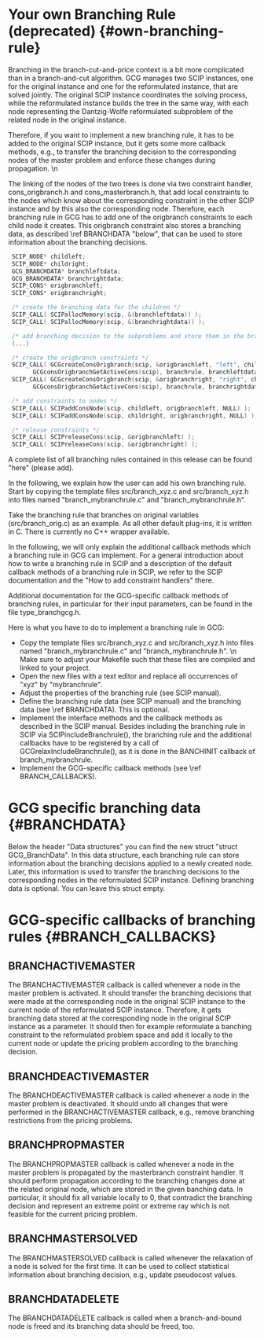 # Your own Branching Rule (deprecated) {#own-branching-rule}

 Branching in the branch-cut-and-price context is a bit more complicated than in a branch-and-cut algorithm.
 GCG manages two SCIP instances, one for the original instance and one for the reformulated instance, that are solved jointly.
 The original SCIP instance coordinates the solving process, while the reformulated instance builds the tree in the same
 way, with each node representing the Dantzig-Wolfe reformulated subproblem of the related node in the original instance.

 Therefore, if you want to implement a new branching rule, it has to be added to the original SCIP instance, but it gets some
 more callback methods, e.g., to transfer the branching decision to the corresponding nodes of the master problem and
 enforce these changes during propagation.
 \n

 The linking of the nodes of the two trees is done via two constraint handler, cons_origbranch.h and cons_masterbranch.h,
 that add local constraints to the nodes which know about the corresponding constraint in the other SCIP instance and by
 this also the corresponding node. Therefore, each branching rule in GCG has to add one of the origbranch constraints to each
 child node it creates. This origbranch constraint also stores a branching data, as described \ref BRANCHDATA "below", that
 can be used to store information about the branching decisions.

 ```C
  SCIP_NODE* childleft;
  SCIP_NODE* childright;
  GCG_BRANCHDATA* branchleftdata;
  GCG_BRANCHDATA* branchrightdata;
  SCIP_CONS* origbranchleft;
  SCIP_CONS* origbranchright;

  /* create the branching data for the children */
  SCIP_CALL( SCIPallocMemory(scip, &(branchleftdata)) );
  SCIP_CALL( SCIPallocMemory(scip, &(branchrightdata)) );

  /* add branching decision to the subproblems and store them in the branching data */
  (...)

  /* create the origbranch constraints */
  SCIP_CALL( GCGcreateConsOrigbranch(scip, &origbranchleft, "left", childleft,
        GCGconsOrigbranchGetActiveCons(scip), branchrule, branchleftdata) );
  SCIP_CALL( GCGcreateConsOrigbranch(scip, &origbranchright, "right", childright,
        GCGconsOrigbranchGetActiveCons(scip), branchrule, branchrightdata) );

  /* add constraints to nodes */
  SCIP_CALL( SCIPaddConsNode(scip, childleft, origbranchleft, NULL) );
  SCIP_CALL( SCIPaddConsNode(scip, childright, origbranchright, NULL) );

  /* release constraints */
  SCIP_CALL( SCIPreleaseCons(scip, &origbranchleft) );
  SCIP_CALL( SCIPreleaseCons(scip, &origbranchright) );
```

 A complete list of all branching rules contained in this release can be found "here" (please add).

 In the following, we explain how the user can add his own branching rule.
 Start by copying the template files src/branch_xyz.c and src/branch_xyz.h into files named "branch_mybranchrule.c"
    and "branch_mybranchrule.h".

 Take the branching rule that branches on original variables (src/branch_orig.c) as an example.
 As all other default plug-ins, it is written in C. There is currently no C++ wrapper available.

 In the following, we will only explain the additional callback methods which a branching rule in GCG can implement.
 For a general introduction about how to write a branching rule in SCIP and a description of the default callback methods
 of a branching rule in SCIP, we refer to the SCIP documentation and the "How to add constraint handlers" there.

 Additional documentation for the GCG-specific callback methods of branching rules, in particular for their input parameters,
 can be found in the file type_branchgcg.h.

 Here is what you have to do to implement a branching rule in GCG:
 - Copy the template files src/branch_xyz.c and src/branch_xyz.h into files named "branch_mybranchrule.c"
    and "branch_mybranchrule.h".
    \n
    Make sure to adjust your Makefile such that these files are compiled and linked to your project.
 - Open the new files with a text editor and replace all occurrences of "xyz" by "mybranchrule".
 - Adjust the properties of the branching rule (see SCIP manual).
 - Define the branching rule data (see SCIP manual) and the branching data (see \ref BRANCHDATA). This is optional.
 - Implement the interface methods and the callback methods as described in the SCIP manual.
 Besides including the branching rule in SCIP via SCIPincludeBranchrule(), the branching rule and the additional callbacks
 have to be registered by a call of GCGrelaxIncludeBranchrule(), as it is done in the BANCHINIT callback of branch_mybranchrule.
 - Implement the GCG-specific callback methods (see \ref BRANCH_CALLBACKS).

 # GCG specific branching data {#BRANCHDATA}

 Below the header "Data structures" you can find the new struct "struct GCG_BranchData".
 In this data structure, each branching rule can store information about the branching decisions applied to a newly created node.
 Later, this information is used to transfer the branching decisions to the corresponding nodes in the reformulated SCIP instance.
 Defining branching data is optional. You can leave this struct empty.

 # GCG-specific callbacks of branching rules {#BRANCH_CALLBACKS}

 ## BRANCHACTIVEMASTER

 The BRANCHACTIVEMASTER callback is called whenever a node in the master problem is activated.
 It should transfer the branching decisions that were made at the corresponding node in the original SCIP instance to the
 current node of the reformulated SCIP instance. Therefore, it gets branching data stored at the corresponding node in the
 original SCIP instance as a parameter. It should then for example reformulate a banching constraint to the
 reformulated problem space and add it locally to the current node or update the pricing problem according to the
 branching decision.

 ## BRANCHDEACTIVEMASTER

 The BRANCHDEACTIVEMASTER callback is called whenever a node in the master problem is deactivated.
 It should undo all changes that were performed in the BRANCHACTIVEMASTER callback, e.g., remove branching restrictions
 from the pricing problems.

 ## BRANCHPROPMASTER

 The BRANCHPROPMASTER callback is called whenever a node in the master problem is propagated by the masterbranch
 constraint handler.
 It should perform propagation according to the branching changes done at the related original node, which are stored in
 the given banching data. In particular, it should fix all variable locally to 0, that contradict the branching decision
 and represent an extreme point or extreme ray which is not feasible for the current pricing problem.

 ## BRANCHMASTERSOLVED

 The BRANCHMASTERSOLVED callback is called whenever the relaxation of a node is solved for the first time. It can be used
 to collect statistical information about branching decision, e.g., update pseudocost values.

 ## BRANCHDATADELETE

 The BRANCHDATADELETE callback is called when a branch-and-bound node is freed and its branching data should be freed, too.
